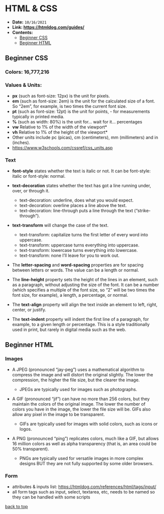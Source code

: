 
<a id="route"></a>
# **HTML & CSS**
- **Date:** `10/16/2021`
- **Link: https://htmldog.com/guides/**
- **Contents:**
  - [Beginner CSS](#Beginner-CSS)
  - [Beginner HTML](#Beginner-HTML)

## <a id="Beginner-CSS"></a>**Beginner CSS**

### **Colors:** 16,777,216

### **Values & Units:**
- **px** (such as font-size: 12px) is the unit for pixels.
- **em** (such as font-size: 2em) is the unit for the calculated size of a font. So “2em”, for example, is two times the current font size.
- **pt** (such as font-size: 12pt) is the unit for points, - for measurements typically in printed media.
- **%** (such as width: 80%) is the unit for… wait for it… percentages
- **vw** Relative to 1% of the width of the viewport*
- **vh** Relative to 1% of the height of the viewport*
- Other units include pc (picas), cm (centimeters), mm (millimeters) and in (inches).
- https://www.w3schools.com/cssref/css_units.asp


### **Text**
- **font-style** states whether the text is italic or not. It can be font-style: italic or font-style: normal.
- **text-decoration** states whether the text has got a line running under, over, or through it.
  + text-decoration: underline, does what you would expect.
  + text-decoration: overline places a line above the text.
  + text-decoration: line-through puts a line through the text (“strike-through”).

- **text-transform** will change the case of the text.
  - text-transform: capitalize turns the first letter of every word into uppercase.
  - text-transform: uppercase turns everything into uppercase.
  - text-transform: lowercase turns everything into lowercase.
  - text-transform: none I’ll leave for you to work out.
- The **letter-spacing** and **word-spacing** properties are for spacing between letters or words. The value can be a length or normal.

- The **line-height** property sets the height of the lines in an element, such as a paragraph, without adjusting the size of the font. It can be a number (which specifies a multiple of the font size, so “2” will be two times the font size, for example), a length, a percentage, or normal.

- The **text-align** property will align the text inside an element to left, right, center, or justify.

- The **text-indent** property will indent the first line of a paragraph, for example, to a given length or percentage. This is a style traditionally used in print, but rarely in digital media such as the web.

## <a id="Beginner-HTML"></a>Beginner HTML

### **Images**
- A JPEG (pronounced “jay-peg”) uses a mathematical algorithm to compress the image and will distort the original slightly. The lower the compression, the higher the file size, but the clearer the image.
  - JPEGs are typically used for images such as photographs.

- A GIF (pronounced “jif”) can have no more than 256 colors, but they maintain the colors of the original image. The lower the number of colors you have in the image, the lower the file size will be. GIFs also allow any pixel in the image to be transparent.
  - GIFs are typically used for images with solid colors, such as icons or logos.

- A PNG (pronounced “ping”) replicates colors, much like a GIF, but allows 16 million colors as well as alpha transparency (that is, an area could be 50% transparent).
  - PNGs are typically used for versatile images in more complex designs BUT they are not fully supported by some older browsers. 
  
### **Form**

- attributes & inputs list: https://htmldog.com/references/html/tags/input/ 
- all form tags such as input, select, textarea, etc, needs to be named so they can be handled with some scripts

[back to top](#route)









